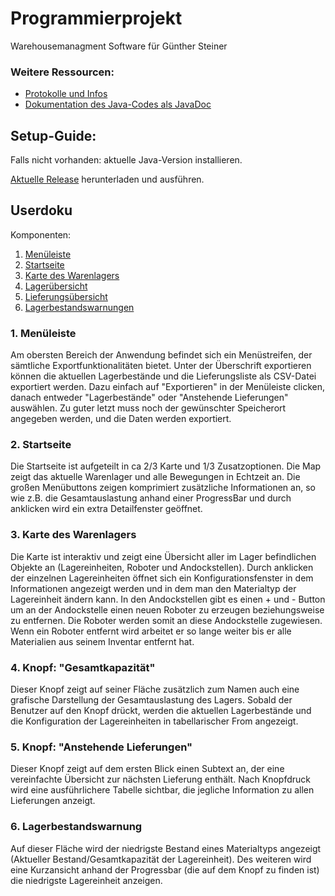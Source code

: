 # Programmierprojekt

Warehousemanagment Software für Günther Steiner

### Weitere Ressourcen:
* [Protokolle und Infos](https://github.com/maxmoehl/WarehouseManagment/wiki)
* [Dokumentation des Java-Codes als JavaDoc](https://maxmoehl.github.io/WarehouseManagement/)

## Setup-Guide:
Falls nicht vorhanden: aktuelle Java-Version installieren.

[Aktuelle Release](https://github.com/maxmoehl/WarehouseManagment/releases) herunterladen und ausführen.

## Userdoku
Komponenten:
1. [Menüleiste](https://github.com/maxmoehl/WarehouseManagment/blob/master/README.md#1-men%C3%BCleiste)
2. [Startseite](https://github.com/maxmoehl/WarehouseManagment/blob/master/README.md#2-startseite)
3. [Karte des Warenlagers](https://github.com/maxmoehl/WarehouseManagment/blob/master/README.md#3-karte-des-warenlagers)
4. [Lagerübersicht](https://github.com/maxmoehl/WarehouseManagment/blob/master/README.md#4-lager%C3%BCbersicht)
5. [Lieferungsübersicht](https://github.com/maxmoehl/WarehouseManagment/blob/master/README.md#5-lieferungs%C3%BCbersicht)
6. [Lagerbestandswarnungen](https://github.com/maxmoehl/WarehouseManagment/blob/master/README.md#6-lagerbestandswarnungen)

### 1. Menüleiste 
Am obersten Bereich der Anwendung befindet sich ein Menüstreifen, der sämtliche Exportfunktionalitäten bietet. Unter der Überschrift exportieren können die aktuellen Lagerbestände und die Lieferungsliste als CSV-Datei exportiert werden. Dazu einfach auf "Exportieren" in der Menüleiste clicken, danach entweder "Lagerbestände" oder "Anstehende Lieferungen" auswählen. Zu guter letzt muss noch der gewünschter Speicherort angegeben werden, und die Daten werden exportiert.  

### 2. Startseite
Die Startseite ist aufgeteilt in ca 2/3 Karte und 1/3 Zusatzoptionen. Die Map zeigt das aktuelle Warenlager und alle Bewegungen in Echtzeit an. Die großen Menübuttons zeigen komprimiert zusätzliche Informationen an, so wie z.B. die Gesamtauslastung anhand einer ProgressBar und durch anklicken wird ein extra Detailfenster geöffnet.

### 3. Karte des Warenlagers
Die Karte ist interaktiv und zeigt eine Übersicht aller im Lager befindlichen Objekte an (Lagereinheiten, Roboter und Andockstellen).  Durch anklicken der einzelnen Lagereinheiten öffnet sich ein Konfigurationsfenster in dem Informationen angezeigt werden und in dem man den Materialtyp der Lagereinheit ändern kann. In den Andockstellen gibt es einen + und - Button um an der Andockstelle einen neuen Roboter zu erzeugen beziehungsweise zu entfernen. Die Roboter werden somit an diese Andockstelle zugewiesen. Wenn ein Roboter entfernt wird arbeitet er so lange weiter bis er alle Materialien aus seinem Inventar entfernt hat.

### 4. Knopf: "Gesamtkapazität"
Dieser Knopf zeigt auf seiner Fläche zusätzlich zum Namen auch eine grafische Darstellung der Gesamtauslastung des Lagers. Sobald der Benutzer auf den Knopf drückt, werden die aktuellen Lagerbestände und die Konfiguration der Lagereinheiten in tabellarischer From angezeigt.

### 5. Knopf: "Anstehende Lieferungen"
Dieser Knopf zeigt auf dem ersten Blick einen Subtext an, der eine vereinfachte Übersicht zur nächsten Lieferung enthält. Nach Knopfdruck wird eine ausführlichere Tabelle sichtbar, die jegliche Information zu allen Lieferungen anzeigt. 

### 6. Lagerbestandswarnung
Auf dieser Fläche wird der niedrigste Bestand eines Materialtyps angezeigt (Aktueller Bestand/Gesamtkapazität der Lagereinheit). Des weiteren wird eine Kurzansicht anhand der Progressbar (die auf dem Knopf zu finden ist) die niedrigste Lagereinheit anzeigen. 
